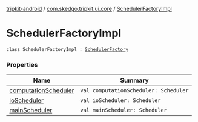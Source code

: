 [tripkit-android](../../index.md) / [com.skedgo.tripkit.ui.core](../index.md) / [SchedulerFactoryImpl](./index.md)

# SchedulerFactoryImpl

`class SchedulerFactoryImpl : `[`SchedulerFactory`](../-scheduler-factory/index.md)

### Properties

| Name | Summary |
|---|---|
| [computationScheduler](computation-scheduler.md) | `val computationScheduler: Scheduler` |
| [ioScheduler](io-scheduler.md) | `val ioScheduler: Scheduler` |
| [mainScheduler](main-scheduler.md) | `val mainScheduler: Scheduler` |
